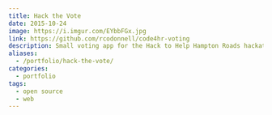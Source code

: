 ```yaml
---
title: Hack the Vote
date: 2015-10-24
image: https://i.imgur.com/EYbbFGx.jpg
link: https://github.com/rcodonnell/code4hr-voting
description: Small voting app for the Hack to Help Hampton Roads hackathon 🇺🇸
aliases:
  - /portfolio/hack-the-vote/
categories:
  - portfolio
tags:
  - open source
  - web
---
```

